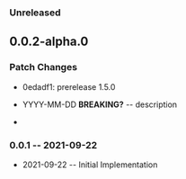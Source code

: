 ### Unreleased

## 0.0.2-alpha.0

### Patch Changes

- 0edadf1: prerelease 1.5.0

- YYYY-MM-DD **BREAKING?** -- description
-

### 0.0.1 -- 2021-09-22

- 2021-09-22 -- Initial Implementation
